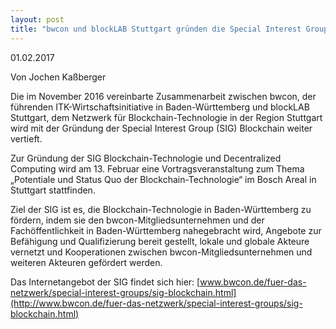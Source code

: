 ```yaml
---
layout: post
title: "bwcon und blockLAB Stuttgart gründen die Special Interest Group Blockchain"
---
```

01.02.2017
<br>

Von Jochen Kaßberger

Die im November 2016 vereinbarte Zusammenarbeit zwischen bwcon, der führenden ITK-Wirtschaftsinitiative in Baden-Württemberg und blockLAB Stuttgart, dem Netzwerk für Blockchain-Technologie in der Region Stuttgart wird mit der Gründung der Special Interest Group (SIG) Blockchain weiter vertieft.

Zur Gründung der SIG Blockchain-Technologie und Decentralized Computing wird am 13. Februar eine Vortragsveranstaltung zum Thema „Potentiale und Status Quo der Blockchain-Technologie“ im Bosch Areal in Stuttgart stattfinden.

Ziel der SIG ist es, die Blockchain-Technologie in Baden-Württemberg zu fördern, indem sie den bwcon-Mitgliedsunternehmen und der Fachöffentlichkeit in Baden-Württemberg nahegebracht wird, Angebote zur Befähigung und Qualifizierung bereit gestellt, lokale und globale Akteure vernetzt und Kooperationen zwischen bwcon-Mitgliedsunternehmen und weiteren Akteuren gefördert werden.

Das Internetangebot der SIG findet sich hier: [www.bwcon.de/fuer-das-netzwerk/special-interest-groups/sig-blockchain.html](http://www.bwcon.de/fuer-das-netzwerk/special-interest-groups/sig-blockchain.html)
